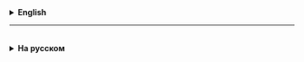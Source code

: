 <details>
  <summary style="cursor: pointer;"><b>English</b></summary>

## Methods arguments. Return.

The method name starts with a lowercase letter.

camelCase is a naming style, when the 1st letter is lowercase, and then the "words" start with a capital letter.

toDoSomething is the correct method name, which is in the verb style.

ToDoOne - by convention it should not be called this way.

**Method signature** is its first line, which specifies:
- access modifier
- public
- private
- ...
- method type static or empty
- void or type of result returned by the method
- method name
- arguments - data passed to the method

---------------------------------------------------------

## Methods
void - this means empty, nothing

A method that returns nothing - void (empty, nothing) and does not accept anything as input (empty in brackets),
BUT does what it says when it is called, looks like this:

public static void methodName(){
doSomething();
}
// void indicates that the method does not return anything

---------------------------------------------------------

A method that does not return anything, takes parameters (arguments in brackets are separated by commas),
BUT does what it says when it is called, looks like this:

public static void methodName(Type1 t1, Type2 t2){
doSomething();
t1 = ...;
t2 = ...;
}

// Type1 t1 - an explicit indication of the type and name of the variable with which the method will work
// void indicates that the method does not return anything

----------------------------------------------------------

A method that takes parameters (arguments) and returns a result of type Type looks like this:

public static Type methodName(Type t1, Type t2, ...){
doSomething();
return ...; // response, result from/to the method
}

A method can return data of only **ONE TYPE**, which is specified in its signature.
The result of a method that returns data can and should be **received, assigned to a variable** of the corresponding type.

Any method is called by its name either without parameters (), or with parameters (a, b), which are passed to the method.
`int size;` is a variable declaration
`int size()` is a method call that returns an integer

</details>

<hr>

<details style="padding-top: 18px">
  <summary style="cursor: pointer;"><b>На русском</b></summary>

## Methods arguments. Return.

Имя метода начинаем с маленькой буквы.

camelCase - это стиль наименования, когда 1-я буква - маленькая, а далее "слова" начинаются с большой.

toDoSomething - это верное название метода, что-то в стиле глагола.

ToDoOne - по соглашению так называть не следует.

**Сигнатура метода** - это его первая строчка, в которой указываются:
- модификатор доступа
  - public
  - private
  - ...
- тип метода static или пусто
- void или тип возвращаемого методом результата
- название метода
- аргументы - передаваемые в метод данные

---------------------------------------------------------

## Методы
void - это означает пустой, ничего

Метод, который ничего не возвращает - void (пустой, ничего) и ничего на вход не принимает (в скобках пусто), 
НО делает то, что в нем написано, когда его вызывают, выглядит так:

public static void methodName(){
    doSomething();
}
// void указывает на то, что метод ничего не возвращает

---------------------------------------------------------

Метод, который ничего не возвращает, принимает параметры (в скобках есть аргументы через запятую), 
НО делает то, что в нем написано, когда его вызывают, выглядит так:

public static void methodName(Type1 t1, Type2 t2){
    doSomething();
    t1 = ...;
    t2 = ...;
}

// Type1 t1 - явное указание на тип и название переменной, с которой будет работать метод
// void указывает на то, что метод ничего не возвращает

----------------------------------------------------------

Метод, который принимает параметры (аргументы) и возвращает результат типа Type выглядит так:

public static Type methodName(Type t1, Type t2, ...){
    doSomething();
    return ...; // ответ, результат из/от метода
}

Метод может вернуть данные только **ОДНОГО ТИПА**, который указан в его сигнатуре.
Результат работы метода, который возвращает данные, можно и нужно **принимать, присваивать в переменную** соответствующего типа.

Любой метод вызывается по его имени либо без параметров (), либо с параметрами (a, b), которые передаются в метод.
`int size;` - это объявление переменной
`int size()`- это вызов метода, который возвращает целое число

</details>

